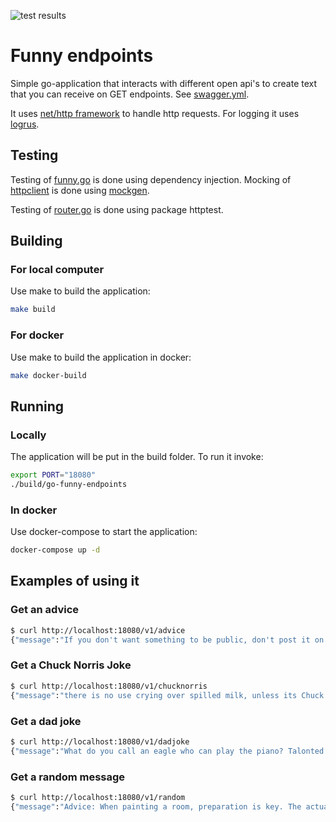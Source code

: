 ![test results](https://github.com/dllg/go-funny-endpoints/workflows/Test/badge.svg)

# Funny endpoints

Simple go-application that interacts with different open api's to create text that you can receive on GET endpoints. See [swagger.yml](swagger.yml).

It uses [net/http framework](https://pkg.go.dev/net/http) to handle http requests. For logging it uses [logrus](https://github.com/sirupsen/logrus).

## Testing
Testing of [funny.go](./funny/funny.go) is done using dependency injection. Mocking of [httpclient](./httpclient/httpclient.go) is done using [mockgen](https://github.com/golang/mock).

Testing of [router.go](./router/router.go) is done using package httptest.

## Building

### For local computer
Use make to build the application:
```bash
make build
```

### For docker
Use make to build the application in docker:
```bash
make docker-build
```

## Running
### Locally
The application will be put in the build folder. To run it invoke:
```bash
export PORT="18080"
./build/go-funny-endpoints
```

### In docker
Use docker-compose to start the application:
```bash
docker-compose up -d
```

## Examples of using it
### Get an advice
```bash
$ curl http://localhost:18080/v1/advice
{"message":"If you don't want something to be public, don't post it on the Internet."}
```

### Get a Chuck Norris Joke
```bash
$ curl http://localhost:18080/v1/chucknorris
{"message":"there is no use crying over spilled milk, unless its Chuck Norris' milk because then your gonna die"}
```

### Get a dad joke
```bash
$ curl http://localhost:18080/v1/dadjoke
{"message":"What do you call an eagle who can play the piano? Talonted!"}
```

### Get a random message
```bash
$ curl http://localhost:18080/v1/random
{"message":"Advice: When painting a room, preparation is key. The actual painting should account for about 40% of the work."}
```
